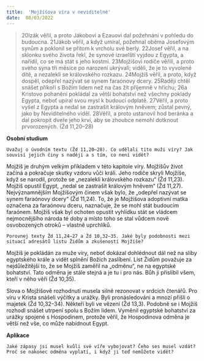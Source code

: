```yaml
---
title:  'Mojžíšova víra v neviditelné'
date:  08/03/2022
---
```


> <p></p>
> 20Izák věřil, a proto Jákobovi a Ezauovi dal požehnání v pohledu do budoucna. 21Jákob věřil, a když umíral, požehnal oběma Josefovým synům a poklonil se přitom k vrcholu své berly. 22Josef věřil, a na sklonku svého života řekl, že synové izraelští vyjdou z Egypta, a nařídil, co se má stát s jeho kostmi. 23Mojžíšovi rodiče věřili, a proto svého syna tři měsíce po narození ukrývali; viděli, že je to vyvolené dítě, a nezalekli se královského rozkazu. 24Mojžíš věřil, a proto, když dospěl, odepřel nazývat se synem faraónovy dcery. 25Raději chtěl snášet příkoří s Božím lidem než na čas žít příjemně v hříchu; 26a Kristovo pohanění pokládal za větší bohatství než všechny poklady Egypta, neboť upíral svou mysl k budoucí odplatě. 27Věřil, a proto vyšel z Egypta a nedal se zastrašit královým hněvem; zůstal pevný, jako by Neviditelného viděl. 28Věřil, a proto ustanovil hod beránka a dal pokropit dveře jeho krví, aby se zhoubce nemohl dotknout prvorozených. (Žd 11,20–28)

**Osobní studium**

`Uvažuj o úvodním textu (Žd 11,20–28). Co udělali tito muži víry? Jak souvisí jejich činy s nadějí a s tím, co není vidět?`

Mojžíš je druhým velkým příkladem v této kapitole víry. Mojžíšův život začíná a po­kračuje skutky vzdoru vůči králi. Jeho rodiče skryli Mojžíše, když se narodil, protože se „nezalekli královského rozkazu“ (Žd 11,23). Mojžíš opustil Egypt, „nedal se zastrašit královým hněvem“ (Žd 11,27). Nejvýznamnějším Mojžíšovým činem však bylo, že „odepřel nazývat se synem faraónovy dcery“ (Žd 11,24). To, že je Mojžíšova adoptivní matka označena za faraónovu dceru, naznačuje, že se mohl stát budoucím faraónem. Mojžíš však byl ochoten opustit vyhlídku stát se vládcem nejmocnějšího národa té doby a místo toho se stal vůdcem nově osvobozených otroků – vlastně uprchlíků.

`Porovnej texty Žd 11,24–27 a Žd 10,32–35. Jaké byly podobnosti mezi situací adresátů listu Židům a zkušeností Mojžíše?`

Mojžíš je pokládán za muže víry, neboť dokázal dohlédnout dál než na sliby egyptského krále a vidět splnění Božích zaslíbení. List Źidům považuje za nejdůležitější to, že se Mojžíš zaměřil na „odměnu“, ne na egyptské bohatství. Tato odměna je stále stejná a je tu i pro nás. Bůh ji přislíbil všem, kteří v něho věří (Žd 10,35).

Slova o Mojžíšově rozhodnutí musela silně rezonovat v srdcích čtenářů. Pro víru v Krista snášeli výčitky a urážky. Byli pronásledováni a mnozí přišli o majetek (Žd 10,32–34). Někteří byli ve vězení (Žd 13,3). Podobně se i Mojžíš rozhodl snášet utrpení spolu s Božím lidem. Vyměnil egyptské bohatství za urážky spojené s Hospodinem, protože věřil, že Hospodinova odměna je větší než vše, co může nabídnout Egypt.

**Aplikace**

`Jaké zápasy jsi musel kvůli své víře vybojovat? Čeho ses musel vzdát? Proč se nakonec odměna vyplatí, i když ji teď nemůžete vidět?`